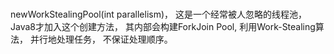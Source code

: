 ### 
newWorkStealingPool(int parallelism)，
这是一个经常被人忽略的线程池，
Java8才加入这个创建方法，
其内部会构建ForkJoin Pool, 
利用Work-Stealing算法，
并行地处理任务， 
不保证处理顺序。 



